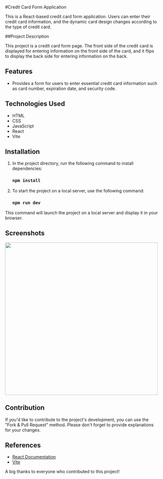#Credit Card Form Application

This is a React-based credit card form application. Users can enter their credit card information, and the dynamic card design changes according to the type of credit card.

##Project Description

This project is a credit card form page. The front side of the credit card is displayed for entering information on the front side of the card, and it flips to display the back side for entering information on the back.

## Features

- Provides a form for users to enter essential credit card information such as card number, expiration date, and security code.

## Technologies Used

- HTML
- CSS
- JavaScript
- React
- Vite

## Installation

1. In the project directory, run the following command to install dependencies:
   
   ### `npm install`

2. To start the project on a local server, use the following command:
   
   ### `npm run dev`

This command will launch the project on a local server and display it in your browser.

## Screenshots

<img src='https://github.com/EnesArslan8/credit-card-form/assets/89355402/c4c1d88a-73a0-4869-aa27-39c6819c640f' width='auto' height='500px' />

## Contribution

If you'd like to contribute to the project's development, you can use the "Fork & Pull Request" method. Please don't forget to provide explanations for your changes.

## References

- [React Documentation](https://reactjs.org/docs/getting-started.html)
- [Vite](https://vitejs.dev)

A big thanks to everyone who contributed to this project!
